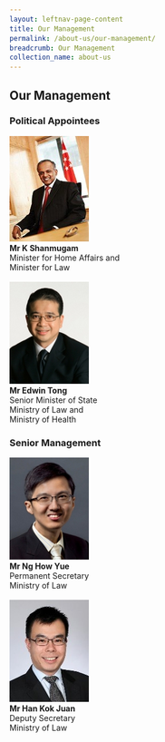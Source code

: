 ```yaml
---
layout: leftnav-page-content
title: Our Management
permalink: /about-us/our-management/
breadcrumb: Our Management
collection_name: about-us
---
```


Our Management
---

<style>
  .image{width= 400px; height= 200px;}
  img{max-width= 100%;}
</style>
### **Political Appointees**

<div class="image">
  <img src="/images/1510806764644.jpg"><br>
  <b>Mr K Shanmugam</b><br>
  Minister for Home Affairs and<br>
  Minister for Law<br>
</div><br>

<div class="image">
  <img src="/images/1532069362285.jpg"><br>
  <b>Mr Edwin Tong</b><br>
  Senior Minister of State<br>
  Ministry of Law and<br>
  Ministry of Health<br>
</div>

### **Senior Management**

<div class="image">
  <img src="/images/1514972152202.jpg"><br>
  <b>Mr Ng How Yue</b><br>
  Permanent Secretary<br>
  Ministry of Law<br>
</div><br>

<div class="image">
  <img src="/images/1515047430356.jpg"><br>
  <b>Mr Han Kok Juan</b><br>
  Deputy Secretary<br>
  Ministry of Law<br>
</div>
